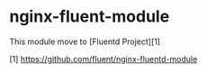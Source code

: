 nginx-fluent-module
===================

This module move to [Fluentd Project][1]

[1] https://github.com/fluent/nginx-fluentd-module